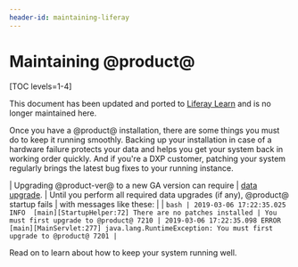 ```yaml
---
header-id: maintaining-liferay
---
```


# Maintaining @product@

[TOC levels=1-4]

<aside class="alert alert-info">
  <span class="wysiwyg-color-blue120">This document has been updated and ported to <a href="https://learn.liferay.com/dxp/latest/en/installation-and-upgrades/maintaining-a-liferay-installation.html">Liferay Learn</a> and is no longer maintained here.</span>
</aside>

Once you have a @product@ installation, there are some things you must do to
keep it running smoothly. Backing up your installation in case of a hardware
failure protects your data and helps you get your system back in working order
quickly. And if you're a DXP customer, patching your system regularly brings the
latest bug fixes to your running instance.

| Upgrading @product-ver@ to a new GA version can require
| [data upgrade](/docs/7-2/deploy/-/knowledge_base/d/upgrading-to-product-ver).
| Until you perform all required data upgrades (if any), @product@ startup fails
| with messages like these:
| 
| ```bash
| 2019-03-06 17:22:35.025 INFO  [main][StartupHelper:72] There are no patches installed
| You must first upgrade to @product@ 7210
| 2019-03-06 17:22:35.098 ERROR [main][MainServlet:277] java.lang.RuntimeException: You must first upgrade to @product@ 7201
| ```

Read on to learn about how to keep your system running well. 
